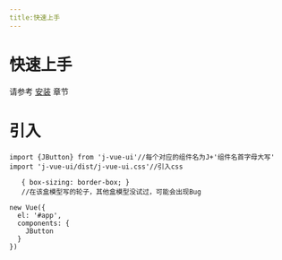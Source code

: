 ```yaml
---
title:快速上手
---
```

# 快速上手
请参考 [安装](../install/) 章节

# 引入
```
import {JButton} from 'j-vue-ui'//每个对应的组件名为J+'组件名首字母大写'
import 'j-vue-ui/dist/j-vue-ui.css'//引入css

```
```
   { box-sizing: border-box; }
   //在该盒模型写的轮子，其他盒模型没试过，可能会出现Bug
```
```
new Vue({
  el: '#app',
  components: {
    JButton
  }
})
```